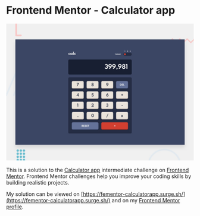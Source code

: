 # Frontend Mentor - Calculator app

![Design preview for the Calculator app coding challenge](./assets/calculator-app-main/design/desktop-preview.jpg)

This is a solution to the [Calculator app](https://www.frontendmentor.io/challenges/calculator-app-9lteq5N29) intermediate challenge on [Frontend Mentor](https://www.frontendmentor.io/solutions). Frontend Mentor challenges help you improve your coding skills by building realistic projects.

My solution can be viewed on [https://fementor-calculatorapp.surge.sh/](https://fementor-calculatorapp.surge.sh/) and on my [Frontend Mentor profile](https://www.frontendmentor.io/profile/GreetVdL).
